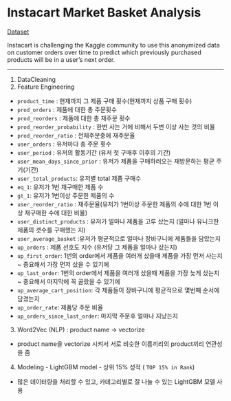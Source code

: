 # Instacart Market Basket Analysis

[Dataset](https://www.kaggle.com/c/instacart-market-basket-analysis)

Instacart is challenging the Kaggle community to use this anonymized data on customer orders over time to predict which previously purchased products will be in a user’s next order.

--------------------------------------------------------------
1. DataCleaning
2. Feature Engineering
  - `product_time` : 현재까지 그 제품 구매 횟수(현재까지 상품 구매 횟수)
  - `prod_orders` : 제품에 대한 총 주문횟수
  - `prod_reorders` : 제품에 대한 총 재주문 횟수
  - `prod_reorder_probability` : 한번 사는 거에 비해서 두번 이상 사는 것의 비율
  - `prod_reorder_ratio` : 전체주문중에 재주문율
  - `user_orders` : 유저마다 총 주문 횟수
  - `user_period` : 유저의 활동기간 (유저 첫 구매후 이후의 기간)
  - `user_mean_days_since_prior` : 유저가 제품을 구매하러오는 재방문하는 평균 주기(기간)
  - `user_total_products`: 유저별 total 제품 구매수
  - `eq_1`: 유저가 1번 재구매한 제품 수
  - `gt_1`: 유저가 1번이상 주문한 제품의 수
  - `user_reorder_ratio` : 재주문율(유저가 1번이상 주문한 제품의 수에 대한 1번 이상 재구매한 수에 대한 비율)
  - `user_distinct_products` : 유저가 얼마나 제품을 고루 샀는지 (얼마나 유니크한 제품의 갯수를 구매했는 지)
  - `user_average_basket` :유저가 평균적으로 얼마나 장바구니에 제품들을 담았는지
  - `up_orders` : 제품 선호도 지수 (유저당 그 제품을 얼마나 샀는지)
  - `up_first_order`: 1번의 order에서 제품을 여러개 샀을때 제품을 가장 먼저 사는지 ~ 중요해서 가장 먼저 샀을 수 있기에
  - `up_last_order`: 1번의 order에서 제품을 여러개 샀을때 제품을 가장 늦게 샀는지 ~ 중요해서 마지막에 꼭 골랐을 수 있기에
  - `up_average_cart_position`: 각 제품들이 장바구니에 평균적으로 몇번째 순서에 담겼는지
  - `up_order_rate`: 제품당 주문 비율
  - `up_orders_since_last_order`: 마지막 주문후 얼마나 지났는지
  
3. Word2Vec (NLP) : product name -> vectorize
  - product name을 vectorize 시켜서 서로 비슷한 이름끼리의 product끼리 연관성을 줌
4. Modeling - LightGBM model   - 상위 15% 성적 ( `TOP 15% in Rank`)
  - 많은 데이터량을 처리할 수 있고, 카데고리별로 잘 나눌 수 있는 LightGBM 모델 사용
